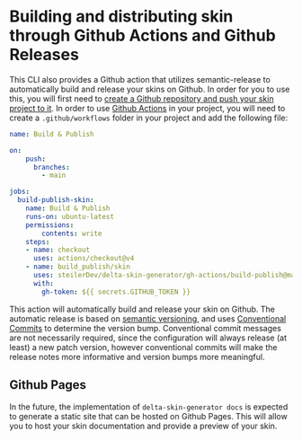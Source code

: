 # Building and distributing skin through Github Actions and Github Releases

This CLI also provides a Github action that utilizes semantic-release to automatically build and release your skins on Github. In order for you to use this, you will first need to [create a Github repository and push your skin project to it](https://docs.github.com/en/get-started/start-your-journey/about-github-and-git). In order to use [Github Actions](https://docs.github.com/en/actions/quickstart) in your project, you will need to create a `.github/workflows` folder in your project and add the following file:

```yaml
name: Build & Publish

on:
    push:
      branches:
        - main

jobs:
  build-publish-skin:
    name: Build & Publish 
    runs-on: ubuntu-latest
    permissions:
        contents: write
    steps:
    - name: checkout
      uses: actions/checkout@v4
    - name: build_publish/skin
      uses: steilerDev/delta-skin-generator/gh-actions/build-publish@main
      with:
        gh-token: ${{ secrets.GITHUB_TOKEN }}
```

This action will automatically build and release your skin on Github. The automatic release is based on [semantic versioning](https://semver.org), and uses [Conventional Commits](https://www.conventionalcommits.org/en/v1.0.0/#summary) to determine the version bump. Conventional commit messages are not necessarily required, since the configuration will always release (at least) a new patch version, however conventional commits will make the release notes more informative and version bumps more meaningful.

## Github Pages
In the future, the implementation of `delta-skin-generator docs` is expected to generate a static site that can be hosted on Github Pages. This will allow you to host your skin documentation and provide a preview of your skin.